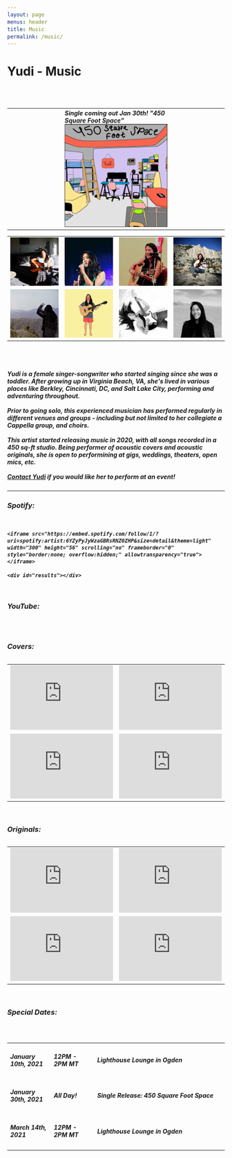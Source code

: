 ```yaml
---
layout: page
menus: header
title: Music
permalink: /music/
---
```


<h1 class="text-center"> Yudi - Music </h1>

<h5>
<table width="100%">
<tr>
<td width="25%">
</td>
<td width="50%">
Single coming out Jan 30th! "450 Square Foot Space"
<img src="/assets/img/450sqftspaceart.png" class="img-fluid">
</td>
<td width="25%">
</td>
</tr>
<br>
<br/>

<table width="100%">
<tr>
<td width="25%">
<img src="/assets/img/music1.jpg" class="img-fluid">
</td>
<td width="25%">
<img src="/assets/img/music2.jpg" class="img-fluid">
</td>
<td width="25%">
<img src="/assets/img/music3.jpg" class="img-fluid">
</td>
<td width="25%">
<img src="/assets/img/music4.jpg" class="img-fluid">
</td>
</tr>

<tr>
<td width="25%">
<img src="/assets/img/music5.jpg" class="img-fluid">
</td>
<td width="25%">
<img src="/assets/img/music6.png" class="img-fluid">
</td>
<td width="25%">
<img src="/assets/img/music7.png" class="img-fluid">
</td>
<td width="25%">
<img src="/assets/img/music8.jpg" class="img-fluid">
</td>
</tr>
<table>
<br/>

<br/>
<h5>
Yudi is a female singer-songwriter who started singing since she was a toddler. After growing up in Virginia Beach, VA, she's lived in various places like Berkley, Cincinnati, DC, and Salt Lake City, performing and adventuring throughout. 
<br/>
<br/>
Prior to going solo, this experienced musician has performed regularly in different venues and groups - including but not limited to her collegiate a Cappella group, and choirs.  
<br/>
<br/>
This artist started releasing music in 2020, with all songs recorded in a 450 sq-ft studio. Being performer of acoustic covers and acoustic originals, she is open to performining at gigs, weddings, theaters, open mics, etc.
<br/>
<br/>
<a href="https://yudiko.github.io/contact/#/">Contact Yudi</a> if you would like her to perform at an event! 

</h5>
<hr />
<h3>Spotify:</h3>
<br/>
<body>
   <div class="container">

   	<iframe src="https://embed.spotify.com/follow/1/?uri=spotify:artist:6YZyPyJyWzaGBRsRNZ0ZHP&size=detail&theme=light" width="300" height="56" scrolling="no" frameborder="0" style="border:none; overflow:hidden;" allowtransparency="true"></iframe>

   	<div id="results"></div>

   </div>

 </body>
<br/>
<h3>YouTube:</h3>
<br/>
<body>
<div class="container">
<script src="https://apis.google.com/js/platform.js"></script>

<div class="g-ytsubscribe" data-channelid="UCBngJ1efJfFtKdmBZWKo-kg" data-layout="full" data-count="default"></div>
   </div>
</body>
<br/>
<h3>Covers:</h3>

<table width="100%">
<tr>
<td>
<iframe width="100%" height=auto src="https://www.youtube.com/embed/iygOABIW_Qs" frameborder="0" allow="accelerometer; autoplay; encrypted-media; gyroscope; picture-in-picture" allowfullscreen></iframe>
</td>
<td>
<iframe width="100%" height=auto src="https://www.youtube.com/embed/FsQGA0AIaUY" frameborder="0" allow="accelerometer; autoplay; encrypted-media; gyroscope; picture-in-picture" allowfullscreen></iframe>
</td>
</tr>
<tr>
<td>
<iframe width="100%" height=auto src="https://www.youtube.com/embed/ytDrD1Tmxkw" frameborder="0" allow="accelerometer; autoplay; encrypted-media; gyroscope; picture-in-picture" allowfullscreen></iframe>
</td>
<td>
<iframe width="100%" height=auto src="https://www.youtube.com/embed/fAAVWLOopRY" frameborder="0" allow="accelerometer; autoplay; encrypted-media; gyroscope; picture-in-picture" allowfullscreen></iframe>
</td>
</tr>
<table>
<br/>

<h3>Originals:</h3>

<table width="100%">
<tr>
<td>
<iframe width="100%" height=auto src="https://www.youtube.com/embed/aTwRE3vL2Bs" frameborder="0" allow="accelerometer; autoplay; encrypted-media; gyroscope; picture-in-picture" allowfullscreen></iframe>
</td>
<td>
<iframe width="100%" height=auto src="https://www.youtube.com/embed/-ty8y-nRHCA" frameborder="0" allow="accelerometer; autoplay; encrypted-media; gyroscope; picture-in-picture" allowfullscreen></iframe>
</td>
</tr>
<tr>
<td>
<iframe width="100%" height=auto src="https://www.youtube.com/embed/ngDtU--h0HY" frameborder="0" allow="accelerometer; autoplay; encrypted-media; gyroscope; picture-in-picture" allowfullscreen></iframe>
</td>
<td>
<iframe width="100%" height=auto src="https://www.youtube.com/embed/54Dtv1WgtjU" frameborder="0" allow="accelerometer; autoplay; clipboard-write; encrypted-media; gyroscope; picture-in-picture" allowfullscreen></iframe>
</td>
</tr>
<table>
<br/>

<h3>Special Dates:</h3>
<br/>
<table width="100%">

<tr>
<td width="20%">
<h5>January 10th, 2021</h5>
</td>
<td width="20%">
<h5>12PM - 2PM MT</h5>
</td>
<td width="60%">
<h5>Lighthouse Lounge in Ogden</h5>
</td>
</tr>
<tr>
<td width="20%">
<h5>January 30th, 2021</h5>
</td>
<td width="20%">
<h5>All Day!</h5>
</td>
<td width="60%">
<h5>Single Release: 450 Square Foot Space</h5>
</td>
</tr> 
<tr>
<td width="20%">
<h5>March 14th, 2021</h5>
</td>
<td width="20%">
<h5>12PM - 2PM MT</h5>
</td>
<td width="60%">
<h5>Lighthouse Lounge in Ogden</h5>
</td>
</tr> 
<table>

<!-- Add one of these for a new event: -->

<!-- <tr>
<td width="20%">
<h5>January 10th, 2021</h5>
</td>
<td width="20%">
<h5>12PM - 2PM MT</h5>
</td>
<td width="60%">
<h5>Lighthouse Lounge in Ogden</h5>
</td>
</tr> -->


<br/>